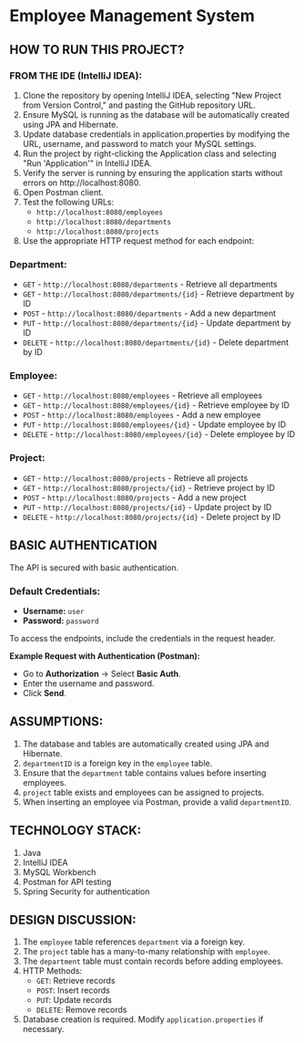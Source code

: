 # Employee Management System

## HOW TO RUN THIS PROJECT?

### FROM THE IDE (IntelliJ IDEA):

1. Clone the repository by opening IntelliJ IDEA, selecting "New Project from Version Control," and pasting the GitHub repository URL.
2. Ensure MySQL is running as the database will be automatically created using JPA and Hibernate.
3. Update database credentials in application.properties by modifying the URL, username, and password to match your MySQL settings.
4. Run the project by right-clicking the Application class and selecting "Run 'Application'" in IntelliJ IDEA.
5. Verify the server is running by ensuring the application starts without errors on http://localhost:8080.
6. Open Postman client.
7. Test the following URLs:
    - `http://localhost:8080/employees`
    - `http://localhost:8080/departments`
    - `http://localhost:8080/projects`
8. Use the appropriate HTTP request method for each endpoint:

### Department:

- `GET` - `http://localhost:8080/departments` - Retrieve all departments
- `GET` - `http://localhost:8080/departments/{id}` - Retrieve department by ID
- `POST` - `http://localhost:8080/departments` - Add a new department
- `PUT` - `http://localhost:8080/departments/{id}` - Update department by ID
- `DELETE` - `http://localhost:8080/departments/{id}` - Delete department by ID

### Employee:

- `GET` - `http://localhost:8080/employees` - Retrieve all employees
- `GET` - `http://localhost:8080/employees/{id}` - Retrieve employee by ID
- `POST` - `http://localhost:8080/employees` - Add a new employee
- `PUT` - `http://localhost:8080/employees/{id}` - Update employee by ID
- `DELETE` - `http://localhost:8080/employees/{id}` - Delete employee by ID

### Project:

- `GET` - `http://localhost:8080/projects` - Retrieve all projects
- `GET` - `http://localhost:8080/projects/{id}` - Retrieve project by ID
- `POST` - `http://localhost:8080/projects` - Add a new project
- `PUT` - `http://localhost:8080/projects/{id}` - Update project by ID
- `DELETE` - `http://localhost:8080/projects/{id}` - Delete project by ID

## BASIC AUTHENTICATION

The API is secured with basic authentication.

### Default Credentials:

- **Username:** `user`
- **Password:** `password`

To access the endpoints, include the credentials in the request header.

**Example Request with Authentication (Postman):**

- Go to **Authorization** → Select **Basic Auth**.
- Enter the username and password.
- Click **Send**.

## ASSUMPTIONS:

1. The database and tables are automatically created using JPA and Hibernate.
2. `departmentID` is a foreign key in the `employee` table.
3. Ensure that the `department` table contains values before inserting employees.
4. `project` table exists and employees can be assigned to projects.
5. When inserting an employee via Postman, provide a valid `departmentID`.

## TECHNOLOGY STACK:

1. Java
2. IntelliJ IDEA
3. MySQL Workbench
4. Postman for API testing
5. Spring Security for authentication

## DESIGN DISCUSSION:

1. The `employee` table references `department` via a foreign key.
2. The `project` table has a many-to-many relationship with `employee`.
3. The `department` table must contain records before adding employees.
4. HTTP Methods:
   - `GET`: Retrieve records
   - `POST`: Insert records
   - `PUT`: Update records
   - `DELETE`: Remove records
5. Database creation is required. Modify `application.properties` if necessary.
